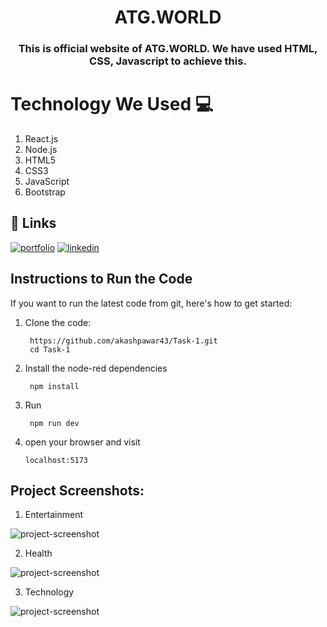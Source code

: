 
<h1 align="center" style="border-bottom: none;">ATG.WORLD</h1>
<h3 align="center">This is official website of ATG.WORLD. We have used HTML, CSS, Javascript to achieve this.</h3>

# Technology We Used :computer: 

1. React.js
2. Node.js
3. HTML5
4. CSS3
5. JavaScript
6. Bootstrap

## 🔗 Links
[![portfolio](https://img.shields.io/badge/my_portfolio-000?style=for-the-badge&logo=ko-fi&logoColor=white)](https://akashpawar43.netlify.app/)
[![linkedin](https://img.shields.io/badge/linkedin-0A66C2?style=for-the-badge&logo=linkedin&logoColor=white)](https://www.linkedin.com/in/akashpawar23/)


## Instructions to Run the Code 

If you want to run the latest code from git, here's how to get started:

1. Clone the code:

        https://github.com/akashpawar43/Task-1.git
        cd Task-1

2. Install the node-red dependencies

        npm install

3. Run

        npm run dev

4.  open your browser and visit

        localhost:5173



<h2>Project Screenshots:</h2>

1. Entertainment

<img src="https://github.com/akashpawar43/sample/blob/master/src/assets/localhost_5173_entertainment.png" alt="project-screenshot" >

2. Health

<img src="https://github.com/akashpawar43/sample/blob/master/src/assets/localhost_5173_health.png" alt="project-screenshot" >

3. Technology

<img src="https://github.com/akashpawar43/sample/blob/master/src/assets/localhost_5173_technology.png" alt="project-screenshot" >




